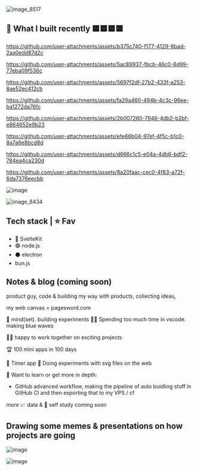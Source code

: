 
![image_8517](https://github.com/user-attachments/assets/f5a38c5a-412a-441e-8a23-c5500286f28a)

## 🎥 What I built recently 🟦🟦🟦🟦

https://github.com/user-attachments/assets/b375c740-f177-4129-8bad-2aa0edd87d2c

https://github.com/user-attachments/assets/5ac89937-fbcb-46c0-8d99-77eba09f536c

https://github.com/user-attachments/assets/5697f2df-27b2-433f-a253-8ae52ec412cb

https://github.com/user-attachments/assets/fa29a460-494b-4c3c-96ee-ba1272da76fc

https://github.com/user-attachments/assets/2b007260-7946-4db2-b2bf-e864652e9b23

https://github.com/user-attachments/assets/efe66b04-97ef-4f5c-b1c0-8a7a6e8bcd8d

https://github.com/user-attachments/assets/d666c1c5-e04a-4db6-bdf2-784ea4ca230d

https://github.com/user-attachments/assets/8a20faac-cec0-4f83-a72f-6da7376eecbb


![image](https://github.com/user-attachments/assets/beb26ef2-5241-4cad-a07f-c3d07cbc56d5)

![image_8434](https://github.com/user-attachments/assets/7a9c81af-bd38-40c8-86c4-7b39b25d7e3b)


## Tech stack | ⭐ Fav

- 🧡 SvelteKit
- 🟢 node.js
- ⚫ electron
- bun.js

## Notes & blog (coming soon)

product guy, code & building my way with products, collecting ideas, 

my web canvas = pagesword.com

🧠 mind(set). building experiments 👨‍💻 Spending too much time in vscode. making blue waves

👨‍💻 happy to work together on exciting projects

🏆 100 mini apps in 100 days

🔹 Timer app
🔹 Doing experiments with svg files on the web

📘 Want to learn or get more in depth:
- GitHub advanced workflow, making the pipeline of auto buidling stuff in GitHub CI and then exporting that to my VPS / cf


more 📈 data & 🧠 self study coming soon


## Drawing some memes & presentations on how projects are going

![image](https://github.com/user-attachments/assets/cf1d070d-df2e-43f8-8458-26c90823a6a5)

![image](https://github.com/user-attachments/assets/aea42aab-24b8-4e57-affc-0dafb23aa583)


